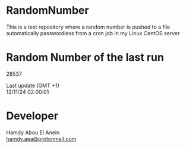 # RandomNumber    
This is a test repository where a random number is pushed to a file automatically passwordless from a cron job in my Linux CentOS server    
# Random Number of the last run   
28537
      
Last update (GMT +1)    
12/11/24 02:00:01
# Developer    
Hamdy Abou El Anein   
hamdy.aea@protonmail.com
